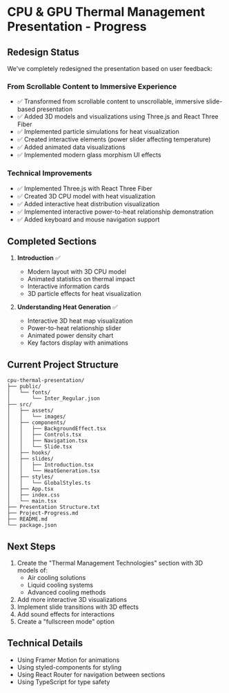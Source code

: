 # CPU & GPU Thermal Management Presentation - Progress

## Redesign Status

We've completely redesigned the presentation based on user feedback:

### From Scrollable Content to Immersive Experience
- ✅ Transformed from scrollable content to unscrollable, immersive slide-based presentation
- ✅ Added 3D models and visualizations using Three.js and React Three Fiber
- ✅ Implemented particle simulations for heat visualization
- ✅ Created interactive elements (power slider affecting temperature)
- ✅ Added animated data visualizations
- ✅ Implemented modern glass morphism UI effects

### Technical Improvements
- ✅ Implemented Three.js with React Three Fiber
- ✅ Created 3D CPU model with heat visualization
- ✅ Added interactive heat distribution visualization
- ✅ Implemented interactive power-to-heat relationship demonstration
- ✅ Added keyboard and mouse navigation support

## Completed Sections

1. **Introduction** ✅
   - Modern layout with 3D CPU model
   - Animated statistics on thermal impact
   - Interactive information cards
   - 3D particle effects for heat visualization

2. **Understanding Heat Generation** ✅
   - Interactive 3D heat map visualization
   - Power-to-heat relationship slider
   - Animated power density chart
   - Key factors display with animations

## Current Project Structure
```
cpu-thermal-presentation/
├── public/
│   └── fonts/
│       └── Inter_Regular.json
├── src/
│   ├── assets/
│   │   └── images/
│   ├── components/
│   │   ├── BackgroundEffect.tsx
│   │   ├── Controls.tsx
│   │   ├── Navigation.tsx
│   │   └── Slide.tsx
│   ├── hooks/
│   ├── slides/
│   │   ├── Introduction.tsx
│   │   └── HeatGeneration.tsx
│   ├── styles/
│   │   └── GlobalStyles.ts
│   ├── App.tsx
│   ├── index.css
│   └── main.tsx
├── Presentation Structure.txt
├── Project-Progress.md
├── README.md
└── package.json
```

## Next Steps
1. Create the "Thermal Management Technologies" section with 3D models of:
   - Air cooling solutions
   - Liquid cooling systems
   - Advanced cooling methods
2. Add more interactive 3D visualizations
3. Implement slide transitions with 3D effects
4. Add sound effects for interactions
5. Create a "fullscreen mode" option

## Technical Details
- Using Framer Motion for animations
- Using styled-components for styling
- Using React Router for navigation between sections
- Using TypeScript for type safety 